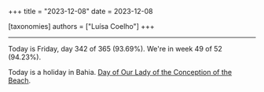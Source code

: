 +++
title = "2023-12-08"
date = 2023-12-08

[taxonomies]
authors = ["Luísa Coelho"]
+++

---

Today is Friday, day 342 of 365 (93.69%). We're in week 49 of 52 (94.23%).

Today is a holiday in Bahia. [Day of Our Lady of the Conception of the Beach](https://pt.wikipedia.org/wiki/Festa_da_Concei%C3%A7%C3%A3o_da_Praia).
